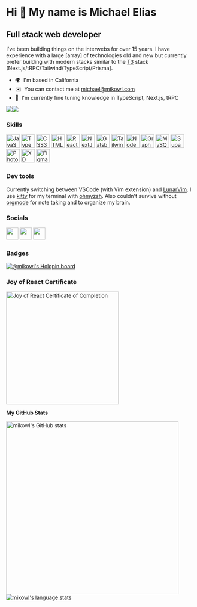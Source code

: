Hi 👋 My name is Michael Elias
==============================

Full stack web developer
------------------------

I've been building things on the interwebs for over 15 years. I have experience with a large \[array\] of technologies old and new but currently prefer building with modern stacks similar to the [T3](https://github.com/t3-oss/create-t3-app) stack (Next.js/tRPC/Tailwind/TypeScript/Prisma\].

* 🌍  I'm based in California
* ✉️  You can contact me at [michael@mikowl.com](mailto:michael@mikowl.com)
* 🧠  I'm currently fine tuning knowledge in TypeScript, Next.js, tRPC

<a href="https://www.twitter.com/mikowl" target="_blank" rel="noreferrer"><img
src="https://img.shields.io/twitter/follow/mikowl?logo=twitter&style=for-the-badge&color=6366f1&labelColor=1c1917"
/></a><a href="https://www.github.com/mikowl" target="_blank" rel="noreferrer"><img
src="https://img.shields.io/github/followers/mikowl?logo=github&style=for-the-badge&color=6366f1&labelColor=1c1917" /></a>

### Skills

<p align="left">
<a href="https://developer.mozilla.org/en-US/docs/Web/JavaScript" target="_blank" rel="noreferrer"><img src="https://raw.githubusercontent.com/danielcranney/readme-generator/main/public/icons/skills/javascript-colored.svg" width="36" height="36" alt="JavaScript" /></a>
<a href="https://www.typescriptlang.org/" target="_blank" rel="noreferrer"><img src="https://raw.githubusercontent.com/danielcranney/readme-generator/main/public/icons/skills/typescript-colored.svg" width="36" height="36" alt="TypeScript" /></a>
<a href="https://www.w3.org/TR/CSS/#css" rel="nofollow"><img src="https://raw.githubusercontent.com/danielcranney/readme-generator/main/public/icons/skills/css3-colored.svg" width="36" height="36" alt="CSS3" style="max-width: 100%;"></a>
  <a href="https://developer.mozilla.org/en-US/docs/Glossary/HTML5" rel="nofollow"><img src="https://raw.githubusercontent.com/danielcranney/readme-generator/main/public/icons/skills/html5-colored.svg" width="36" height="36" alt="HTML5" style="max-width: 100%;"></a>
<a href="https://reactjs.org/" target="_blank" rel="noreferrer"><img src="https://raw.githubusercontent.com/danielcranney/readme-generator/main/public/icons/skills/react-colored.svg" width="36" height="36" alt="React" /></a>
<a href="https://nextjs.org/docs" target="_blank" rel="noreferrer"><img src="https://raw.githubusercontent.com/danielcranney/readme-generator/main/public/icons/skills/nextjs-colored.svg" width="36" height="36" alt="NextJs" /></a>
<a href="https://www.gatsbyjs.com/" target="_blank" rel="noreferrer"><img src="https://raw.githubusercontent.com/danielcranney/readme-generator/main/public/icons/skills/gatsby-colored.svg" width="36" height="36" alt="Gatsby" /></a>
<a href="https://tailwindcss.com/" target="_blank" rel="noreferrer"><img src="https://raw.githubusercontent.com/danielcranney/readme-generator/main/public/icons/skills/tailwindcss-colored.svg" width="36" height="36" alt="TailwindCSS" /></a>
<a href="https://nodejs.org/en/" target="_blank" rel="noreferrer"><img src="https://raw.githubusercontent.com/danielcranney/readme-generator/main/public/icons/skills/nodejs-colored.svg" width="36" height="36" alt="NodeJS" /></a>
<a href="https://graphql.org/" target="_blank" rel="noreferrer"><img src="https://raw.githubusercontent.com/danielcranney/readme-generator/main/public/icons/skills/graphql-colored.svg" width="36" height="36" alt="GraphQL" /></a>
<a href="https://www.mysql.com/" target="_blank" rel="noreferrer"><img src="https://raw.githubusercontent.com/danielcranney/readme-generator/main/public/icons/skills/mysql-colored.svg" width="36" height="36" alt="MySQL" /></a>
<a href="https://supabase.io/" target="_blank" rel="noreferrer"><img src="https://raw.githubusercontent.com/danielcranney/readme-generator/main/public/icons/skills/supabase-colored.svg" width="36" height="36" alt="Supabase" /></a>
<a href="https://www.adobe.com/uk/products/photoshop.html" target="_blank" rel="noreferrer"><img src="https://raw.githubusercontent.com/danielcranney/readme-generator/main/public/icons/skills/photoshop-colored.svg" width="36" height="36" alt="Photoshop" /></a>
<a href="https://www.adobe.com/uk/products/xd.html" target="_blank" rel="noreferrer"><img src="https://raw.githubusercontent.com/danielcranney/readme-generator/main/public/icons/skills/xd-colored.svg" width="36" height="36" alt="XD" /></a>
<a href="https://www.figma.com/" target="_blank" rel="noreferrer"><img src="https://raw.githubusercontent.com/danielcranney/readme-generator/main/public/icons/skills/figma-colored.svg" width="36" height="36" alt="Figma" /></a>
</p>

### Dev tools
Currently switching between VSCode (with Vim extension) and <a href="https://github.com/LunarVim/LunarVim" target="_blank">LunarVim</a>. I use <a href="https://github.com/kovidgoyal/kitty" target="_blank">kitty</a> for my terminal with <a href="https://github.com/ohmyzsh/ohmyzsh" target="_blank">ohmyzsh</a>. Also couldn't survive without <a href="https://orgmode.org/" target="_blank">orgmode</a> for note taking and to organize my brain.

### Socials

<p align="left"> <a href="https://www.github.com/mikowl" target="_blank" rel="noreferrer"><img src="https://raw.githubusercontent.com/danielcranney/readme-generator/main/public/icons/socials/github.svg" width="32" height="32" /></a> <a href="https://www.linkedin.com/in/michael-elias-047b2578/" target="_blank" rel="noreferrer"><img src="https://raw.githubusercontent.com/danielcranney/readme-generator/main/public/icons/socials/linkedin.svg" width="32" height="32" /></a> <a href="https://www.twitter.com/mikowl" target="_blank" rel="noreferrer"><img src="https://raw.githubusercontent.com/danielcranney/readme-generator/main/public/icons/socials/twitter.svg" width="32" height="32" /></a></p>

### Badges
[![@mikowl's Holopin board](https://holopin.io/api/user/board?user=mikowl)](https://holopin.io/@mikowl)

### Joy of React Certificate
<a href="https://courses.joshwcomeau.com/certificate/63f2a1c158d41c9ead17865b" target="_blank"><img src="https://user-images.githubusercontent.com/1934329/220208252-4625dc6e-04b8-4092-b8f7-4a917df1b897.png" width="300" alt="Joy of React Certificate of Completion"></a>

<b>My GitHub Stats</b>

<a href="http://www.github.com/mikowl"><img align="center" width="460" src="https://my-readme-stats-seven.vercel.app/api?username=mikowl&hide_border=true&show_icons=true&hide=contribs,issues&theme=tokyonight" alt="mikowl's GitHub stats" /></a>
<a href="http://www.github.com/mikowl"><img align="center" src="https://github-readme-stats.vercel.app/api/top-langs/?username=mikowl&hide_border=true&hide_progress=true&theme=tokyonight" alt="mikowl's language stats" /></a>


